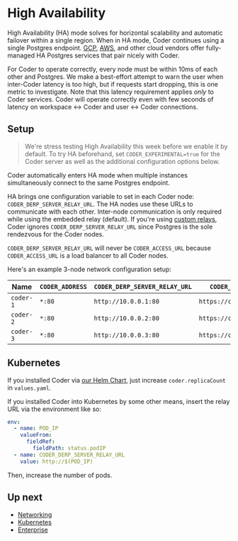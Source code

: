 # High Availability

High Availability (HA) mode solves for horizontal scalability and automatic failover
within a single region. When in HA mode, Coder continues using a single Postgres
endpoint. [GCP](https://cloud.google.com/sql/docs/postgres/high-availability), [AWS](https://docs.aws.amazon.com/prescriptive-guidance/latest/saas-multitenant-managed-postgresql/availability.html),
and other cloud vendors offer fully-managed HA Postgres services that pair
nicely with Coder.

For Coder to operate correctly, every node must be within 10ms of each other
and Postgres. We make a best-effort attempt to warn the user when inter-Coder
latency is too high, but if requests start dropping, this is one metric to investigate.
Note that this latency requirement applies _only_ to Coder services. Coder will
operate correctly even with few seconds of latency on
workspace <-> Coder and user <-> Coder connections.

## Setup

> We're stress testing High Availability this week before we enable it by default. To try HA beforehand, set `CODER_EXPERIMENTAL=true` for the Coder server as well as the additional configuration options below.

Coder automatically enters HA mode when multiple instances simultaneously connect
to the same Postgres endpoint.

HA brings one configuration variable to set in each Coder
node: `CODER_DERP_SERVER_RELAY_URL`. The HA nodes use these URLs to communicate
with each other. Inter-node communication is only required while using the
embedded relay (default). If you're using [custom relays](../networking.md#custom-relays), Coder ignores `CODER_DERP_SERVER_RELAY_URL` since Postgres is the sole rendezvous for the Coder nodes.

`CODER_DERP_SERVER_RELAY_URL` will never be `CODER_ACCESS_URL` because
`CODER_ACCESS_URL` is a load balancer to all Coder nodes.

Here's an example 3-node network configuration setup:

| Name      | `CODER_ADDRESS` | `CODER_DERP_SERVER_RELAY_URL` | `CODER_ACCESS_URL`       |
| --------- | --------------- | ----------------------------- | ------------------------ |
| `coder-1` | `*:80`          | `http://10.0.0.1:80`          | `https://coder.big.corp` |
| `coder-2` | `*:80`          | `http://10.0.0.2:80`          | `https://coder.big.corp` |
| `coder-3` | `*:80`          | `http://10.0.0.3:80`          | `https://coder.big.corp` |

## Kubernetes

If you installed Coder via
[our Helm Chart](../install/kubernetes.md#install-coder-with-helm), just
increase `coder.replicaCount` in `values.yaml`.

If you installed Coder into Kubernetes by some other means, insert the relay URL
via the environment like so:

```yaml
env:
  - name: POD_IP
    valueFrom:
      fieldRef:
        fieldPath: status.podIP
  - name: CODER_DERP_SERVER_RELAY_URL
    value: http://$(POD_IP)
```

Then, increase the number of pods.

## Up next

- [Networking](../networking.md)
- [Kubernetes](../install/kubernetes.md)
- [Enterprise](../enterprise.md)
